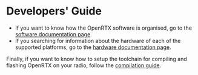 # Developers' Guide

* If you want to know how the OpenRTX software is organised, go to the [software documentation page](software.md).
* If you searching for information about the hardware of each of the supported platforms, go to the [hardware documentation page](software.md).

Finally, if you want to know how to setup the toolchain for compiling and flashing OpenRTX on your radio, follow the [compilation guide](compiling.md).
